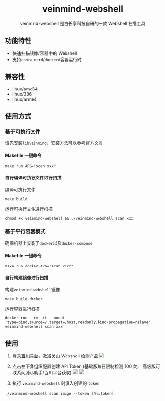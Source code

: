 <h1 align="center"> veinmind-webshell </h1>

<p align="center">
veinmind-webshell 是由长亭科技自研的一款 Webshell 扫描工具 
</p>

## 功能特性

- 快速扫描镜像/容器中的 Webshell
- 支持`containerd`/`dockerd`容器运行时

## 兼容性

- linux/amd64
- linux/386
- linux/arm64

## 使用方式

### 基于可执行文件

请先安装`libveinmind`，安装方法可以参考[官方文档](https://github.com/chaitin/libveinmind)
#### Makefile 一键命令

```
make run ARG="scan xxx"
```
#### 自行编译可执行文件进行扫描

编译可执行文件
```
make build
```
运行可执行文件进行扫描
```
chmod +x veinmind-webshell && ./veinmind-webshell scan xxx 
```
### 基于平行容器模式
确保机器上安装了`docker`以及`docker-compose`
#### Makefile 一键命令
```
make run.docker ARG="scan xxxx"
```
#### 自行构建镜像进行扫描
构建`veinmind-webshell`镜像
```
make build.docker
```
运行容器进行扫描
```
docker run --rm -it --mount 'type=bind,source=/,target=/host,readonly,bind-propagation=rslave' veinmind-webshell scan xxx
```


## 使用

1. 登录[百川平台](https://rivers.chaitin.cn/)，激活关山 Webshell 检测产品
   ![](../../../docs/veinmind-webshell/readme1.png)

2. 点击左下角组织配置创建 API Token (基础版每日限制检测 100 次， 高级版可联系问脉小助手/百川平台获取)
   ![](../../../docs/veinmind-webshell/readme2.png)
   ![](../../../docs/veinmind-webshell/readme3.png)
3. 执行 `veinmind-webshell` 时填入创建的 `token`
```
./veinmind-webshell scan image --token [关山token]
```


